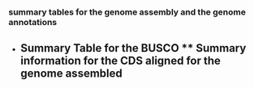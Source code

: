 ### summary tables for the genome assembly and the genome annotations
* Summary Table for the BUSCO
  ** Summary information for the CDS aligned for the genome assembled
    ---
